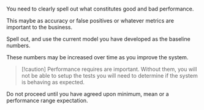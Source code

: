 You need to clearly spell out what constitutes good and bad performance.

This maybe as accuracy or false positives or whatever metrics are important to the business.

Spell out, and use the current model you have developed as the baseline numbers.

These numbers may be increased over time as you improve the system.

> [!caution] Performance requires are important. Without them, you will not be able to setup the tests you will need to determine if the system is behaving as expected.

Do not proceed until you have agreed upon minimum, mean or a performance range expectation.